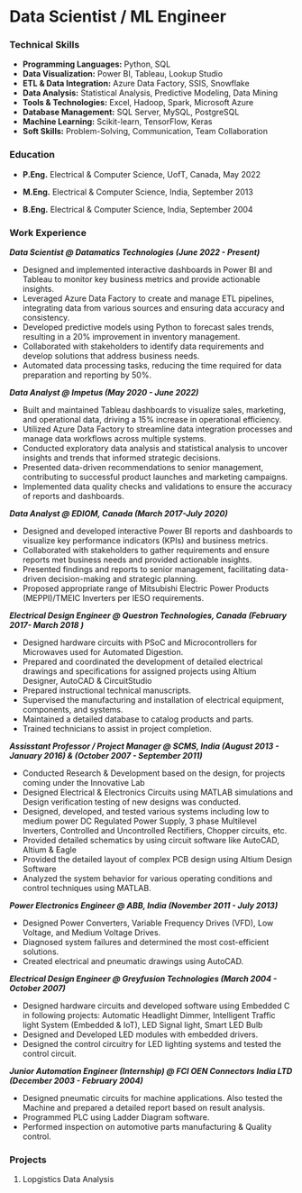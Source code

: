 # Data Scientist / ML Engineer


### Technical Skills


* **Programming Languages:** Python, SQL
* **Data Visualization:** Power BI, Tableau, Lookup Studio
* **ETL & Data Integration:** Azure Data Factory, SSIS, Snowflake 
* **Data Analysis:** Statistical Analysis, Predictive Modeling, Data Mining
* **Tools & Technologies:** Excel, Hadoop, Spark, Microsoft Azure
* **Database Management:** SQL Server, MySQL, PostgreSQL
* **Machine Learning:** Scikit-learn, TensorFlow, Keras
* **Soft Skills:** Problem-Solving, Communication, Team Collaboration
  


### Education

* **P.Eng.** Electrical & Computer Science, UofT, Canada,  May 2022

* **M.Eng.** Electrical & Computer Science, India,  September 2013

* **B.Eng.** Electrical & Computer Science, India,  September 2004


### Work Experience

**_Data Scientist @ Datamatics Technologies (June 2022 - Present)_**

* Designed and implemented interactive dashboards in Power BI and Tableau to monitor key business metrics and provide actionable insights.
* Leveraged Azure Data Factory to create and manage ETL pipelines, integrating data from various sources and ensuring data accuracy and consistency.
* Developed predictive models using Python to forecast sales trends, resulting in a 20% improvement in inventory management.
* Collaborated with stakeholders to identify data requirements and develop solutions that address business needs.
* Automated data processing tasks, reducing the time required for data preparation and reporting by 50%.

**_Data Analyst @ Impetus (May 2020 - June 2022)_**

* Built and maintained Tableau dashboards to visualize sales, marketing, and operational data, driving a 15% increase in operational efficiency.
* Utilized Azure Data Factory to streamline data integration processes and manage data workflows across multiple systems.
* Conducted exploratory data analysis and statistical analysis to uncover insights and trends that informed strategic decisions.
* Presented data-driven recommendations to senior management, contributing to successful product launches and marketing campaigns.
* Implemented data quality checks and validations to ensure the accuracy of reports and dashboards.

**_Data Analyst @ EDIOM, Canada (March 2017-July 2020)_**

* Designed and developed interactive Power BI reports and dashboards to visualize key performance indicators (KPIs) and business metrics.
* Collaborated with stakeholders to gather requirements and ensure reports met business needs and provided actionable insights.
* Presented findings and reports to senior management, facilitating data-driven decision-making and strategic planning.
* Proposed appropriate range of Mitsubishi Electric Power Products (MEPPI)/TMEIC Inverters per IESO requirements.

**_Electrical Design Engineer @ Questron Technologies, Canada (February 2017- March 2018 )_**

* Designed hardware circuits with PSoC and Microcontrollers for Microwaves used for Automated Digestion.
* Prepared and coordinated the development of detailed electrical drawings and specifications for assigned projects using Altium Designer, AutoCAD & CircuitStudio
* Prepared instructional technical manuscripts.
* Supervised the manufacturing and installation of electrical equipment, components, and systems.
* Maintained a detailed database to catalog products and parts. 
* Trained technicians to assist in project completion.

**_Assisstant Professor / Project Manager @ SCMS, India (August 2013 - January 2016) & (October 2007 - September 2011)_**
						               
* Conducted Research & Development based on the design, for projects coming under the Innovative Lab
* Designed Electrical & Electronics Circuits using MATLAB simulations and Design verification testing of new designs was conducted.
* Designed, developed, and tested various systems including low to medium power DC Regulated Power Supply, 3 phase Multilevel Inverters, Controlled and Uncontrolled Rectifiers, Chopper circuits, etc.
* Provided  detailed schematics by using circuit software like AutoCAD, Altium & Eagle
* Provided the detailed layout of complex PCB design using Altium Design Software
* Analyzed the system behavior for various operating conditions and control techniques using MATLAB.

**_Power Electronics Engineer @ ABB, India (November 2011 - July 2013)_**

* Designed Power Converters, Variable Frequency Drives (VFD), Low Voltage, and Medium Voltage Drives.
* Diagnosed system failures and determined the most cost-efficient solutions.
* Created electrical and pneumatic drawings using AutoCAD.

**_Electrical Design Engineer @ Greyfusion Technologies (March 2004 - October 2007)_**

* Designed hardware circuits and developed software using Embedded C in following projects: Automatic Headlight Dimmer, Intelligent Traffic light System (Embedded & IoT), LED Signal light, Smart LED Bulb
* Designed and Developed LED modules with embedded drivers. 
* Designed the control circuitry for LED lighting systems and tested the control circuit.

**_Junior Automation Engineer (Internship) @ FCI OEN Connectors India LTD (December 2003 - February 2004)_**

* Designed pneumatic circuits for machine applications. Also tested the Machine and prepared a detailed report based on result analysis.
* Programmed PLC using Ladder Diagram software.
* Performed inspection on automotive parts manufacturing & Quality control.


### Projects

1. Lopgistics Data Analysis



